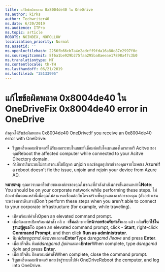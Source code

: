 ```yaml
---
title: แก้ไขข้อผิดพลาด 0x8004de40 ใน OneDrive
ms.author: kirks
author: Techwriter40
ms.date: 6/20/2019
ms.audience: ITPro
ms.topic: article
ROBOTS: NOINDEX, NOFOLLOW
localization_priority: Normal
ms.assetid: ''
ms.openlocfilehash: 2256fb66cb7a4e2adcff9fda16a80c87e2997f0c
ms.sourcegitcommit: 8f6a1be929b275faa295ba8aeeae17898a47c3b0
ms.translationtype: MT
ms.contentlocale: th-TH
ms.lasthandoff: 06/21/2019
ms.locfileid: "35133995"
---
```

# <a name="fix-0x8004de40-error-in-onedrive"></a><span data-ttu-id="01a82-102">แก้ไขข้อผิดพลาด 0x8004de40 ใน OneDrive</span><span class="sxs-lookup"><span data-stu-id="01a82-102">Fix 0x8004de40 error in OneDrive</span></span>

<span data-ttu-id="01a82-103">ถ้าคุณได้รับข้อผิดพลาด 0x8004de40 OneDrive:</span><span class="sxs-lookup"><span data-stu-id="01a82-103">If you receive an 0x8004de40 error with OneDrive:</span></span>

- <span data-ttu-id="01a82-104">รีบูตเครื่องคอมพิวเตอร์ได้รับผลกระทบในขณะที่เชื่อมต่อกับโดเมนของไดเรกทอรี Acitve ของคุณ</span><span class="sxs-lookup"><span data-stu-id="01a82-104">Reboot the affected computer while connected to your Acitve Directory domain.</span></span>
- <span data-ttu-id="01a82-105">ถ้ามีการเริ่มระบบไม่สามารถแก้ไขปัญหา unjoin และข้อมูลอุปกรณ์ของคุณจากโฆษณา Azure</span><span class="sxs-lookup"><span data-stu-id="01a82-105">If a reboot doesn't fix the issue, unjoin and rejoin your device from Azure AD.</span></span> 

<span data-ttu-id="01a82-106">**หมายเหตุ**: คุณควรบนเครือข่ายขององค์กรของคุณในขณะที่กำลังดำเนินการขั้นตอนเหล่านี้</span><span class="sxs-lookup"><span data-stu-id="01a82-106">**Note**: You should be on your corporate network while performing these steps.</span></span> <span data-ttu-id="01a82-107">ไม่ต้องทำขั้นตอนเหล่านี้เมื่อคุณไม่สามารถเชื่อมต่อกับโครงสร้างพื้นฐานขององค์กรของคุณ (ตัวอย่างเช่น ระหว่างการเดินทาง)</span><span class="sxs-lookup"><span data-stu-id="01a82-107">Don't perform these steps when you aren't able to connect to your corporate infrastructure (for example, while traveling).</span></span> 

- <span data-ttu-id="01a82-108">เปิดพร้อมท์คำสั่ง</span><span class="sxs-lookup"><span data-stu-id="01a82-108">Open an elevated command prompt.</span></span> 
- <span data-ttu-id="01a82-109">เมื่อต้องการเปิดพร้อมท์คำสั่ง คลิ ก -**เริ่ม**คลิกขวาที่**หน้าจอพร้อมรับคำสั่ง**และ แล้ว คลิก**เรียกใช้ในฐานะผู้ดูแล**</span><span class="sxs-lookup"><span data-stu-id="01a82-109">To open an elevated command prompt, click - **Start**, right-click **Command Prompt**, and then click **Run as administrator**.</span></span>
- <span data-ttu-id="01a82-110">พิมพ์*dsregcmd /leave*และกด**Enter**</span><span class="sxs-lookup"><span data-stu-id="01a82-110">Type *dsregcmd /leave* and press **Enter**.</span></span>
- <span data-ttu-id="01a82-111">เมื่อเสร็จสิ้น พิมพ์*dsregcmd /join*และกด**Enter**</span><span class="sxs-lookup"><span data-stu-id="01a82-111">When complete, type *dsregcmd /join* and press **Enter**.</span></span>
- <span data-ttu-id="01a82-112">เมื่อเสร็จสิ้น ปิดพรอมต์คำสั่ง</span><span class="sxs-lookup"><span data-stu-id="01a82-112">When complete, close the command prompt.</span></span>
- <span data-ttu-id="01a82-113">รีบูตเครื่องคอมพิวเตอร์ และเข้าสู่ระบบไปยัง OneDrive</span><span class="sxs-lookup"><span data-stu-id="01a82-113">Reboot the computer, and log into OneDrive.</span></span>